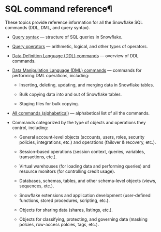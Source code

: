 # SQL command reference¶

These topics provide reference information for all the Snowflake SQL commands
(DDL, DML, and query syntax).

  * [Query syntax](sql-reference/constructs) — structure of SQL queries in Snowflake.

  * [Query operators](sql-reference/operators) — arithmetic, logical, and other types of operators.

  * [Data Definition Language (DDL) commands](sql-reference/sql-ddl-summary) — overview of DDL commands.

  * [Data Manipulation Language (DML) commands](sql-reference/sql-dml) — commands for performing DML operations, including:

    * Inserting, deleting, updating, and merging data in Snowflake tables.

    * Bulk copying data into and out of Snowflake tables.

    * Staging files for bulk copying.

  * [All commands (alphabetical)](sql-reference/sql-all) — alphabetical list of all the commands.

  * Commands categorized by the type of objects and operations they control, including:

    * General account-level objects (accounts, users, roles, security policies, integrations, etc.) and operations (failover & recovery, etc.).

    * Session-based operations (session context, queries, variables, transactions, etc.).

    * Virtual warehouses (for loading data and performing queries) and resource monitors (for controlling credit usage).

    * Databases, schemas, tables, and other schema-level objects (views, sequences, etc.).

    * Snowflake extensions and application development (user-defined functions, stored procedures, scripting, etc.).

    * Objects for sharing data (shares, listings, etc.).

    * Objects for classifying, protecting, and governing data (masking polcies, row-access polcies, tags, etc.).


